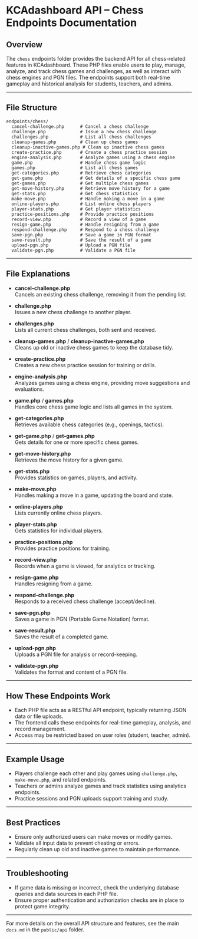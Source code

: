 # KCAdashboard API – Chess Endpoints Documentation

## Overview

The `chess` endpoints folder provides the backend API for all chess-related features in KCAdashboard. These PHP files enable users to play, manage, analyze, and track chess games and challenges, as well as interact with chess engines and PGN files. The endpoints support both real-time gameplay and historical analysis for students, teachers, and admins.

---

## File Structure

```
endpoints/chess/
  cancel-challenge.php      # Cancel a chess challenge
  challenge.php             # Issue a new chess challenge
  challenges.php            # List all chess challenges
  cleanup-games.php         # Clean up chess games
  cleanup-inactive-games.php # Clean up inactive chess games
  create-practice.php       # Create a chess practice session
  engine-analysis.php       # Analyze games using a chess engine
  game.php                  # Handle chess game logic
  games.php                 # List all chess games
  get-categories.php        # Retrieve chess categories
  get-game.php              # Get details of a specific chess game
  get-games.php             # Get multiple chess games
  get-move-history.php      # Retrieve move history for a game
  get-stats.php             # Get chess statistics
  make-move.php             # Handle making a move in a game
  online-players.php        # List online chess players
  player-stats.php          # Get player statistics
  practice-positions.php    # Provide practice positions
  record-view.php           # Record a view of a game
  resign-game.php           # Handle resigning from a game
  respond-challenge.php     # Respond to a chess challenge
  save-pgn.php              # Save a game in PGN format
  save-result.php           # Save the result of a game
  upload-pgn.php            # Upload a PGN file
  validate-pgn.php          # Validate a PGN file
```

---

## File Explanations

- **cancel-challenge.php**  
  Cancels an existing chess challenge, removing it from the pending list.

- **challenge.php**  
  Issues a new chess challenge to another player.

- **challenges.php**  
  Lists all current chess challenges, both sent and received.

- **cleanup-games.php** / **cleanup-inactive-games.php**  
  Cleans up old or inactive chess games to keep the database tidy.

- **create-practice.php**  
  Creates a new chess practice session for training or drills.

- **engine-analysis.php**  
  Analyzes games using a chess engine, providing move suggestions and evaluations.

- **game.php** / **games.php**  
  Handles core chess game logic and lists all games in the system.

- **get-categories.php**  
  Retrieves available chess categories (e.g., openings, tactics).

- **get-game.php** / **get-games.php**  
  Gets details for one or more specific chess games.

- **get-move-history.php**  
  Retrieves the move history for a given game.

- **get-stats.php**  
  Provides statistics on games, players, and activity.

- **make-move.php**  
  Handles making a move in a game, updating the board and state.

- **online-players.php**  
  Lists currently online chess players.

- **player-stats.php**  
  Gets statistics for individual players.

- **practice-positions.php**  
  Provides practice positions for training.

- **record-view.php**  
  Records when a game is viewed, for analytics or tracking.

- **resign-game.php**  
  Handles resigning from a game.

- **respond-challenge.php**  
  Responds to a received chess challenge (accept/decline).

- **save-pgn.php**  
  Saves a game in PGN (Portable Game Notation) format.

- **save-result.php**  
  Saves the result of a completed game.

- **upload-pgn.php**  
  Uploads a PGN file for analysis or record-keeping.

- **validate-pgn.php**  
  Validates the format and content of a PGN file.

---

## How These Endpoints Work

- Each PHP file acts as a RESTful API endpoint, typically returning JSON data or file uploads.
- The frontend calls these endpoints for real-time gameplay, analysis, and record management.
- Access may be restricted based on user roles (student, teacher, admin).

---

## Example Usage

- Players challenge each other and play games using `challenge.php`, `make-move.php`, and related endpoints.
- Teachers or admins analyze games and track statistics using analytics endpoints.
- Practice sessions and PGN uploads support training and study.

---

## Best Practices

- Ensure only authorized users can make moves or modify games.
- Validate all input data to prevent cheating or errors.
- Regularly clean up old and inactive games to maintain performance.

---

## Troubleshooting

- If game data is missing or incorrect, check the underlying database queries and data sources in each PHP file.
- Ensure proper authentication and authorization checks are in place to protect game integrity.

---

For more details on the overall API structure and features, see the main `docs.md` in the `public/api` folder.
